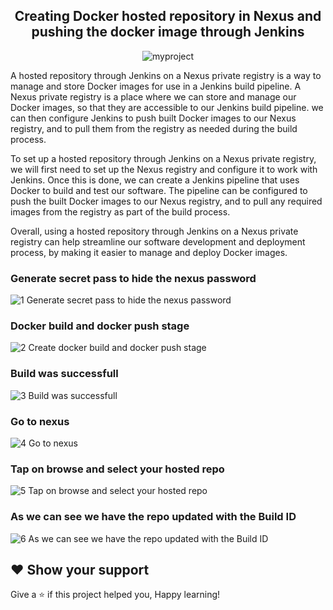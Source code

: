 <div align=center>
  
  ## Creating Docker hosted repository in Nexus and pushing the docker image through Jenkins
  
  ![myproject](https://user-images.githubusercontent.com/58173938/206851411-ea744639-53fd-42ca-af97-8bf0869fb361.png)
  
  </div>
  
  A hosted repository through Jenkins on a Nexus private registry is a way to manage and store Docker images for use in a Jenkins build pipeline. A Nexus private registry is a place where we can store and manage our Docker images, so that they are accessible to our Jenkins build pipeline. we can then configure Jenkins to push built Docker images to our Nexus registry, and to pull them from the registry as needed during the build process.

To set up a hosted repository through Jenkins on a Nexus private registry, we will first need to set up the Nexus registry and configure it to work with Jenkins. Once this is done, we can create a Jenkins pipeline that uses Docker to build and test our software. The pipeline can be configured to push the built Docker images to our Nexus registry, and to pull any required images from the registry as part of the build process.

Overall, using a hosted repository through Jenkins on a Nexus private registry can help streamline our software development and deployment process, by making it easier to manage and deploy Docker images.

### Generate secret pass to hide the nexus password

![1 Generate secret pass to hide the nexus password](https://user-images.githubusercontent.com/58173938/206851465-e087134a-260f-4458-a6a6-adef9d143706.png)

### Docker build and docker push stage

![2 Create  `docker build and docker push stage`](https://user-images.githubusercontent.com/58173938/206851478-58744433-d66f-417f-819e-a0653310a9ec.png)

###  Build was successfull

![3 Build was successfull](https://user-images.githubusercontent.com/58173938/206851491-703252c5-582f-49b9-99ff-ff332eb023d3.png)

### Go to nexus

![4 Go to nexus](https://user-images.githubusercontent.com/58173938/206851515-78a6fdf3-e67e-4d45-ace0-feb0e28e92ff.png)

###  Tap on browse and select your hosted repo

![5 Tap on browse and select your hosted repo](https://user-images.githubusercontent.com/58173938/206851540-ce7cfef8-ac7a-4d10-b138-5cd1932bf21b.png)

### As we can see we have the repo updated with the Build ID

![6 As we can see we have the repo updated with the Build ID](https://user-images.githubusercontent.com/58173938/206851567-432be5b7-a474-49c0-826a-9b93d6dbd2aa.png)

## ❤ Show your support

Give a ⭐️ if this project helped you, Happy learning!
